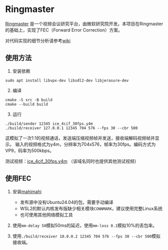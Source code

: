 # Ringmaster

[Ringmaster](https://github.com/microsoft/ringmaster) 是一个视频会议研究平台，由微软研究院开发。本项目在Ringmaster的基础上，实现了FEC（Forward Error Correction）方案。

对代码实现的细节分析请参考[wiki](https://github.com/lng205/ringmaster/wiki/系统架构)

## 使用方法

1. 安装依赖
```
sudo apt install libvpx-dev libsdl2-dev libjerasure-dev
```

2. 编译
```
cmake -S src -B build
cmake --build build
```

3. 运行
```
./build/sender 12345 ice_4cif_30fps.y4m
./build/receiver 127.0.0.1 12345 704 576 --fps 30 --cbr 500
```

这模拟了一次1:1的视频通话，发送端压缩视频帧并发送，接收端解码视频帧并显示。
输入的视频格式为y4m，分辨率为704x576，帧率为30fps。编码方式为VP9，码率为500kbps。

测试视频：[ice_4cif_30fps.y4m](https://media.xiph.org/video/derf/y4m/ice_4cif_30fps.y4m)
（该域名同时也提供其他测试视频）

## 使用FEC

1. 安装[mahimahi](http://mahimahi.mit.edu/)
   - 发布源中没有Ubuntu24.04的包，需要手动编译
   - WSL2的默认内核发布版缺少相关模块`CONNMARK`，建议使用完整Linux系统
   - 也可使用其他网络模拟工具

2. 使用`mm-delay 50`模拟50ms的延迟，使用`mm-loss 0.1`模拟10%的丢包率。

3. 使用`./build/receiver 10.0.0.2 12345 704 576 --fps 30 --cbr 500`模拟接收端。